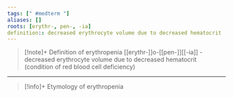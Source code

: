 ```yaml
---
tags: [" #medterm "]
aliases: []
roots: [erythr-, pen-, -ia]
definition:: decreased erythrocyte volume due to decreased hematocrit
---
```

>[!note]+ Definition of erythropenia
>[[erythr-]]o-[[pen-]][[-ia]] - decreased erythrocyte volume due to decreased hematocrit (condition of red blood cell deficiency)
___
>[!info]+ Etymology of erythropenia

